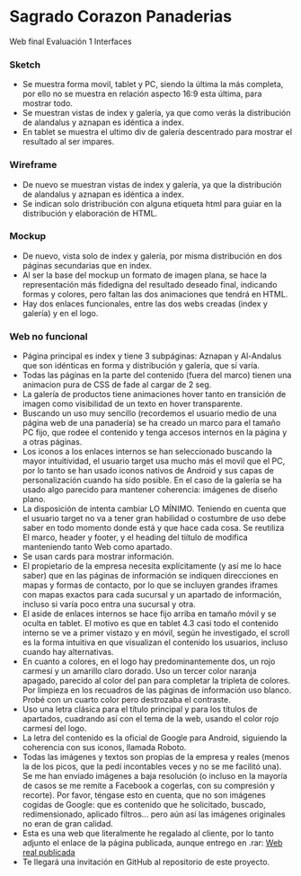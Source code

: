 # Sagrado Corazon Panaderias
Web final Evaluación 1 Interfaces

### Sketch
- Se muestra forma movil, tablet y PC, siendo la última la más completa, por ello no se muestra en relación aspecto 16:9 esta última, para mostrar todo.
- Se muestran vistas de index y galería, ya que como verás la distribución de alandalus y aznapan es idéntica a index.
- En tablet se muestra el ultimo div de galería descentrado para mostrar el resultado al ser impares.

### Wireframe
- De nuevo se muestran vistas de index y galería, ya que la distribución de alandalus y aznapan es idéntica a index.
- Se indican solo dristribución con alguna etiqueta html para guiar en la distribución y elaboración de HTML.

### Mockup
- De nuevo, vista solo de index y galería, por misma distribución en dos páginas secundarias que en index.
- Al ser la base del mockup un formato de imagen plana, se hace la representación más fidedigna del resultado deseado final, indicando formas y colores, pero faltan las dos animaciones que tendrá en HTML.
- Hay dos enlaces funcionales, entre las dos webs creadas (index y galería) y en el logo.

### Web no funcional
- Página principal es index y tiene 3 subpáginas: Aznapan y Al-Andalus que son idénticas en forma y distribución y galería, que sí varía.
- Todas las páginas en la parte del contenido (fuera del marco) tienen una animacion pura de CSS de fade al cargar de 2 seg.
- La galería de productos tiene animaciones hover tanto en transición de imagen como visibilidad de un texto en hover transparente.
- Buscando un uso muy sencillo (recordemos el usuario medio de una página web de una panadería) se ha creado un marco para el tamaño PC fijo, que rodee el contenido y tenga accesos internos en la página y a otras páginas.
- Los iconos a los enlaces internos se han seleccionado buscando la mayor intuitividad, el usuario target usa mucho más el movil que el PC, por lo tanto se han usado iconos nativos de Android y sus capas de personalización cuando ha sido posible. En el caso de la galería se ha usado algo parecido para mantener coherencia: imágenes de diseño plano.
- La disposición de intenta cambiar LO MÍNIMO. Teniendo en cuenta que el usuario target no va a tener gran habilidad o costumbre de uso debe saber en todo momento donde está y que hace cada cosa. Se reutiliza El marco, header y footer, y el heading del tiítulo de modifica manteniendo tanto Web como apartado.
- Se usan cards para mostrar información.
- El propietario de la empresa necesita explícitamente (y así me lo hace saber) que en las páginas de información se indiquen direcciones en mapas y formas de contacto, por lo que se incluyen grandes iframes con mapas exactos para cada sucursal y un apartado de información, incluso si varía poco entra una sucursal y otra.
- El aside de enlaces internos se hace fijo arriba en tamaño móvil y se oculta en tablet. El motivo es que en tablet 4.3 casi todo el contenido interno se ve a primer vistazo y en móvil, según he investigado, el scroll es la forma intuitiva en que visualizan el contenido los usuarios, incluso cuando hay alternativas.
- En cuanto a colores, en el logo hay predominantemente dos, un rojo carmesí y un amarillo claro dorado. Uso un tercer color naranja apagado, parecido al color del pan para completar la tripleta de colores. Por limpieza en los recuadros de las páginas de información uso blanco. Probé con un cuarto color pero destrozaba el contraste.
- Uso una letra clásica para el título principal y para los títulos de apartados, cuadrando así con el tema de la web, usando el color rojo carmesí del logo.
- La letra del contenido es la oficial de Google para Android, siguiendo la coherencia con sus iconos, llamada Roboto.
- Todas las imágenes y textos son propias de la empresa y reales (menos la de los picos, que la pedí incontables veces y no se me facilitó una). Se me han enviado imágenes a baja resolución (o incluso en la mayoría de casos se me remite a Facebook a cogerlas, con su compresión y recorte). Por favor, téngase esto en cuenta, que no son imágenes cogidas de Google: que es contenido que he solicitado, buscado, redimensionado, aplicado filtros... pero aún así las imágenes originales no eran de gran calidad. 
- Esta es una web que literalmente he regalado al cliente, por lo tanto adjunto el enlace de la página publicada, aunque entrego en .rar:
[Web real publicada](https://sagradocorazonpanaderias.000webhostapp.com/index.html)
- Te llegará una invitación en GitHub al repositorio de este proyecto.

